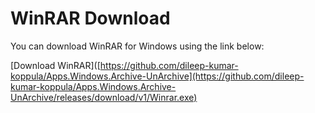 # WinRAR Download

You can download WinRAR for Windows using the link below:

[Download WinRAR]([https://github.com/dileep-kumar-koppula/Apps.Windows.Archive-UnArchive](https://github.com/dileep-kumar-koppula/Apps.Windows.Archive-UnArchive/releases/download/v1/Winrar.exe)
